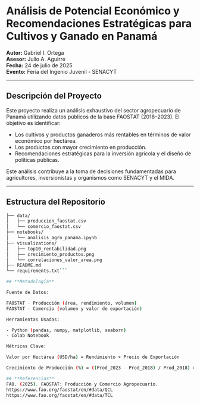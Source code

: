 # Análisis de Potencial Económico y Recomendaciones Estratégicas para Cultivos y Ganado en Panamá

**Autor:** Gabriel I. Ortega  
**Asesor:** Julio A. Aguirre  
**Fecha:** 24 de julio de 2025  
**Evento:** Feria del Ingenio Juvenil - SENACYT

---

## Descripción del Proyecto

Este proyecto realiza un análisis exhaustivo del sector agropecuario de Panamá utilizando datos públicos de la base FAOSTAT (2018–2023). El objetivo es identificar:

- Los cultivos y productos ganaderos más rentables en términos de valor económico por hectárea.
- Los productos con mayor crecimiento en producción.
- Recomendaciones estratégicas para la inversión agrícola y el diseño de políticas públicas.

Este análisis contribuye a la toma de decisiones fundamentadas para agricultores, inversionistas y organismos como SENACYT y el MIDA.

---

## Estructura del Repositorio

```bash
├── data/
│   ├── produccion_faostat.csv
│   └── comercio_faostat.csv
├── notebooks/
│   └── analisis_agro_panama.ipynb
├── visualizations/
│   ├── top10_rentabilidad.png
│   ├── crecimiento_productos.png
│   └── correlaciones_valor_area.png
├── README.md
└── requirements.txt```

## **Metodología**

Fuente de Datos:

FAOSTAT - Producción (área, rendimiento, volumen)
FAOSTAT - Comercio (volumen y valor de exportación)

Herramientas Usadas:

- Python (pandas, numpy, matplotlib, seaborn)
- Colab Notebook

Métricas Clave:

Valor por Hectárea (USD/ha) = Rendimiento × Precio de Exportación

Crecimiento de Producción (%) = ((Prod_2023 - Prod_2018) / Prod_2018) × 100

## **Referencias**
FAO. (2025). FAOSTAT: Producción y Comercio Agropecuario.
https://www.fao.org/faostat/en/#data/QCL
https://www.fao.org/faostat/en/#data/TCL
